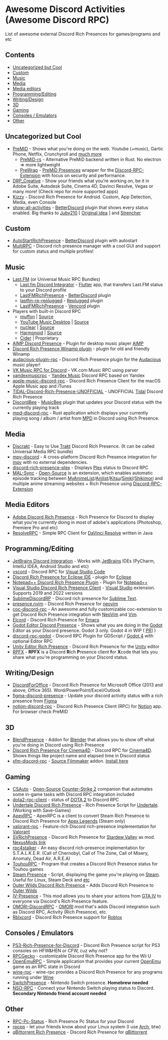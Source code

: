 # Awesome Discord Activities (Awesome Discord RPC)

List of awesome external Discord Rich Presences for games/programs and etc

## Contents

- [Uncategorized but Cool](#uncategorized-but-cool)
- [Custom](#custom)
- [Music](#music)
- [Media](#media)
- [Media editors](#media-editors)
- [Programming/Editing](#programmingediting)
- [Writing/Design](#writingdesign)
- [3D](#3d)
- [Gaming](#gaming)
- [Consoles / Emulators](#consoles--emulators)
- [Other](#other)

## Uncategorized but Cool

- [PreMiD](https://premid.app) - Shows what you're doing on the web. Youtube (+music), Gartic Phone, Netflix, Crunchyroll and [much more](https://premid.app/store)
  - [PreMiD-rs](https://github.com/sleeyax/PreMiD-rs) - Alternative PreMiD backend written in Rust. No electron => more lightweight
  - [PreWrap](https://github.com/lolamtisch/PreWrap) - [PreMiD Presences](https://github.com/PreMiD/Presences) wrapper for the [Discord-RPC-Extension](https://github.com/lolamtisch/Discord-RPC-Extension) with focus on security and performance.
- [DRP_Creative](https://github.com/djkato/DRP_Creative) - Show your friends what you're working on, be it in Adobe Suite, Autodesk Suite, Cinema 4D, Davinci Resolve, Vegas or many more! (Check repo for more supported apps)
- [Kizzy](https://github.com/dead8309/Kizzy) - Discord Rich Presence for Android. Custom, App Detection, Media, even Console
- [show-all-activities](https://github.com/Strencher/BetterDiscordStuff/tree/master/ShowAllActivities) - [BetterDiscord](https://betterdiscord.app) plugin that shows every status enabled. Big thanks to [Juby210](https://github.com/Juby210) [ [Original idea]((https://github.com/Juby210/show-all-activities)) ] and [Strencher](https://github.com/Strencher)

## Custom

- [AutoStartRichPresence](https://github.com/Mega-Mewthree/BetterDiscordPlugins/tree/master/Plugins/AutoStartRichPresence) - [BetterDiscord](https://betterdiscord.app) plugin with autostart
- [MultiRPC](https://github.com/FluxpointDev/MultiRPC) - Discord rich presence manager with a cool GUI and support for custom status and multiple profiles!

## Music

- [Last.FM](https://last.fm) (or Universal Music RPC Bundles)
  - [Last.fm Discord Integrator](https://github.com/tangenx/lfdi) - [Flutter](https://flutter.dev) app, that transfers Last.FM status to your Discord profile
  - [LastFMRichPresence](https://github.com/dimdenGD/LastFMRichPresence) - [BetterDiscord](https://betterdiscord.app) plugin
  - [lastfm-rp-replugged](https://github.com/RuiNtD/lastfm-rp-replugged) - [Replugged](https://replugged.dev) plugin
  - [LastFMRichPresence](https://vencord.dev/plugins/LastFMRichPresence) - [Vencord](https://vencord.dev) plugin
- Players with built-in Discord RPC
  - [muffon](https://muffon.netlify.app) | [Source](https://github.com/staniel359/muffon)
  - [YouTube Music Desktop](https://ytmdesktop.app) | [Source](https://github.com/ytmdesktop/ytmdesktop)
  - [nuclear](https://nuclear.js.org) | [Source](https://github.com/nukeop/nuclear)
  - [Harmonoid](https://harmonoid.com) | [Source](https://github.com/harmonoid/harmonoid)
  - [Cider](https://cider.sh) | Proprietary
- [AIMP Discord Presence](https://github.com/Exle/AIMP-Discord-Presence) - Plugin for desktop music player [AIMP](https://www.aimp.ru)
- [Discord Rich Presence Winamp plugin](https://github.com/clandrew/wdrp) - plugin for old and friendly Winamp
- [audacious-plugin-rpc](https://github.com/darktohka/audacious-plugin-rpc) - Discord Rich Presence plugin for the [Audacious](https://audacious-media-player.org) music player!
- [VK Music RPC for Discord](https://github.com/DaveFeed/VK-Music-RPC-for-Discord) - VK.com Music RPC using parser
- [yandexmusicrpc](https://github.com/schwarzalexey/yandexmusicrpc) - [Yandex Music](https://music.yandex.ru) Discord RPC based on Yandex
- [apple-music-discord-rpc](https://github.com/NextFire/apple-music-discord-rpc) - Discord Rich Presence Client for the macOS Apple Music app and iTunes
- [TIDAL-Discord-Rich-Presence-UNOFFICIAL](https://github.com/purpl3F0x/TIDAL-Discord-Rich-Presence-UNOFFICIAL) - UNOFFICIAL [Tidal](https://tidal.com) Discord Rich Presence
- [DiscordBee](https://github.com/sll552/DiscordBee) - [MusicBee](https://www.getmusicbee.com) plugin that updates your Discord status with the currently playing track
- [mpd-discord-rpc](https://github.com/JakeStanger/mpd-discord-rpc) - Rust application which displays your currently playing song / album / artist from [MPD](https://www.musicpd.org) in Discord using Rich Presence.

## Media

- [Discrakt](https://github.com/afonsojramos/discrakt) - Easy to Use [Trakt](https://trakt.tv) Discord Rich Presence. (It can be called Universal Media RPC bundle)
- [mpv-discord](https://github.com/tnychn/mpv-discord) - A cross-platform Discord Rich Presence integration for [mpv](https://mpv.io) with no external dependencies.
- [discord-rich-presence-plex](https://github.com/phin05/discord-rich-presence-plex) - Displays [Plex](https://www.plex.tv) status to Discord RPC
- [MAL-Sync](https://malsync.moe) - [Open-Source](https://github.com/MALSync/MALSync) is an extension, which enables automatic episode tracking between [MyAnimeList](https://myanimelist.net)/[Anilist](https://anilist.co)/[Kitsu](https://kitsu.io)/[Simkl](https://simkl.com)/[Shikimori](https://shikimori.one) and multiple anime streaming websites + Rich Presence using [Discord-RPC-Extension](https://github.com/lolamtisch/Discord-RPC-Extension)

## Media Editors

- [Adobe Discord Rich Presence](https://github.com/teeteeteeteetee/adobe-discord-rpc) - Rich Presence for Discord to display what you're currently doing in most of adobe's applications (Photoshop, Premiere Pro and etc)
- [ResolveRPC](https://github.com/shadoweG/ResolveRPC) - Simple RPC Client for [DaVinci Resolve](https://www.blackmagicdesign.com/products/davinciresolve) written in Java

## Programming/Editing

- [JetBrains Discord Integration](https://github.com/Almighty-Alpaca/JetBrains-Discord-Integration) - Works with [JetBrains](https://www.jetbrains.com/products) IDEs (PyCharm, IntelliJ IDEA, Android Studio and etc)
- [vscord](https://github.com/leonardssh/vscord) - Discord RPC for [Visual Studio Code](https://code.visualstudio.com)
- [Discord Rich Presence for Eclipse IDE](https://github.com/echebbi/eclipse-discord-integration) - plugin for [Eclipse](https://www.eclipse.org)
- [Notepad++ Discord Rich Presence Plugin](https://github.com/MikeCoder96/NotePad-Discord-Rich-Presence-Plugin) - Plugin for [Notepad++](https://notepad-plus-plus.org)
- [Visual Studio Discord Rich Presence Client](https://github.com/Ryavell/VisualStudioDiscordRPC) - [Visual Studio](https://visualstudio.com) extension. Supports 2019 and 2022 versions
- [SublimeDiscordRP](https://github.com/Snazzah/SublimeDiscordRP) - Discord rich presence for [Sublime Text](https://www.sublimetext.com).
- [presence.nvim](https://github.com/andweeb/presence.nvim) - Discord Rich Presence for [neovim](https://neovim.io)
- [coc-discord-rpc](https://github.com/leonardssh/coc-discord-rpc) - An awesome and fully customizable coc-extension to get Discord Rich Presence integration with [NeoVim](https://neovim.io) and [Vim](https://www.vim.org).
- [Elcord](https://github.com/Mstrodl/elcord) - Discord Rich Presence for [Emacs](https://www.gnu.org/software/emacs)
- [Godot Editor Discord Presence](https://github.com/3ddelano/godot-editor-discord-presence) - Shows what you are doing in the [Godot](https://godotengine.org) Editor as your Discord presence. Godot 3 only. Godot 4 in WIP ( [PR](https://github.com/3ddelano/godot-editor-discord-presence/pull/11)] )
- [discord-rpc-godot](https://github.com/vaporvee/discord-rpc-godot) - Discord RPC Plugin for GDScript / [Godot 4](https://godotengine.org) with optional Editor RPC
- [Unity Editor Rich Presence](https://github.com/MarshMello0/Editor-Rich-Presence) - Discord Rich Presence for the [Unity](https://unity.com) editor
- [RPFX](https://github.com/PKBeam/RPFX) - **RPFX** is a Discord **R**ich **P**resence client **f**or **X**code that lets you share what you're programming on your Discord status.

## Writing/Design

- [DiscordForOffice](https://github.com/7coil/DiscordForOffice) - Discord Rich Presence for Microsoft Office (2013 and above, Office 365). Word/PowerPoint/Excel/Outlook
- [figma-discord-presence](https://github.com/bryanberger/figma-discord-presence) - Update your discord activity status with a rich presence from [Figma](https://www.figma.com)
- [notion-discord-rpc](https://github.com/nandiniproothi/notion-discord-rpc) - Discord Rich Presence Client (RPC) for [Notion](https://www.notion.so) app. For browser check PreMID

## 3D

- [BlendPresence](https://github.com/abrasic/blendpresence) - Addon for [Blender](https://www.blender.org) that allows you to show off what you're doing in Discord using Rich Presence
- [Discord Rich Presence For Cinema4D](https://github.com/JuicySoup/Discord-Rich-Presence-For-Cinema4D) - Discord RPC for [Cinema4D](https://www.maxon.net/en/cinema-4d). Shows things like project name and elapsed time in Discord status
- [sfm-discord-rpc](https://github.com/valance1/sfm-discord-rpc) - [Source Filmmaker](https://www.sourcefilmmaker.com) addon. [Install here](https://steamcommunity.com/sharedfiles/filedetails/?id=2717645611)

## Gaming

- [CSAuto](https://r.noplagi.xyz/csauto) - [Open-Source](https://github.com/MurkyYT/CSAuto) [Counter-Strike 2](https://www.counter-strike.net/cs2) companion that automates some in-game tasks with Discord RPC integration included
- [dota2-rpc-client](https://github.com/andsfonseca/dota2-rpc-client) - status of [DOTA 2](https://www.dota2.com/home) to Discord RPC
- [Undertale Discord Rich Presence](https://github.com/AntonHei/Undertale_DiscordRichPresence) - Rich Presence Script for [Undertale](https://undertale.com). (Working with Save-Games)
- [ApexRPC](https://github.com/Holfz/ApexRPC) - ApexRPC is a client to convert Steam Rich Presence to Discord Rich Presence for [Apex Legends](https://store.steampowered.com/app/1172470/Apex_Legends) (Steam only)
- [valorant-rpc](https://github.com/colinhartigan/valorant-rpc) - Feature-rich Discord rich-presence implementation for [Valorant](https://playvalorant.com)
- [SVRichPresence](https://github.com/RuiNtD/SVRichPresence) - Discord Rich Presence for [Stardew Valley](https://www.stardewvalley.net) as mod. [NexusMods link](https://www.nexusmods.com/stardewvalley/mods/2156)
- [rpc4stalker](https://github.com/TosoxDev/rpc4stalker) - An easy discord rich-presence implementation for S.T.A.L.K.E.R. (Call of Chernobyl, Call of The Zone, Call of Misery, Anomaly, Dead Air, A.R.E.A)
- [TouhouRPC](https://github.com/TheBakaRem/TouhouRPC) - Program that creates a Discord Rich Presence status for Touhou games
- [Steam Presence](https://github.com/JustTemmie/steam-presence) - Script, displaying the game you're playing on [Steam](https://store.steampowered.com/about). Useful for Linux, Steam Deck and [etc](https://github.com/JustTemmie/steam-presence#why)
- [Outer Wilds Discord Rich Presence](https://github.com/MegaPiggy/OWRichPresence) - Adds Discord Rich Presence to [Outer Wilds](https://www.mobiusdigitalgames.com/outer-wilds.html)
- [IV-Presence](https://github.com/ClonkAndre/IV-Presence) - This mod allows you to share your actions from [GTA IV](https://store.steampowered.com/app/12210/Grand_Theft_Auto_IV_The_Complete_Edition) to everyone via Discord's Rich Presence feature.
- [OMORI-DiscordRPC](https://github.com/thehatkid/OMORI-DiscordRPC) - [OMORI](https://omori-game.com) mod that's adds Discord integration such as Discord RPC, Activity (Rich Presence), etc.
- [Rblxcord](https://github.com/Ralsin/rblxcord) - Discord Rich Presence support for [Roblox](https://roblox.com)

## Consoles / Emulators

- [PS3-Rich-Presence-for-Discord](https://github.com/zorua98741/PS3-Rich-Presence-for-Discord) - Discord Rich Presence script for PS3 consoles on HFW&HEN or CFW, cuz why not?
- [RPCGecko](https://github.com/dmgrstuff/rpcgecko) - customizable Discord Rich Presence app for the Wii U
- [OpenEmuRPC](https://github.com/MCMi460/OpenEmuRPC) - Simple application that provides your current [OpenEmu](https://openemu.org) game as an RPC state in Discord
- [wine-rpc](https://github.com/LeadRDRK/wine-rpc) - wine-rpc provides a Discord Rich Presence for any programs running under [Wine](https://www.winehq.org)
- [SwitchPresence](https://github.com/SunResearchInstitute/SwitchPresence-Rewritten) - Nintendo Switch presence. **Homebrew needed**
- [NSO-RPC](https://github.com/MCMi460/NSO-RPC) - Connect your Nintendo Switch playing status to Discord. **Secondary Nintendo friend account needed**

## Other

- [RPC-Pc-Status](https://github.com/Faelayis/RPC-Pc-Status) - Rich Presence Pc Status for your Discord
- [rpcpp](https://github.com/grialion/rpcpp) - let your friends know about your Linux system (I use [Arch](https://archlinux.org), btw)
- [qBittorrent Rich Presence](https://github.com/LockBlock-dev/qbittorrent-rp) - Discord Rich Presence for [qBittorrent](https://www.qbittorrent.org)
